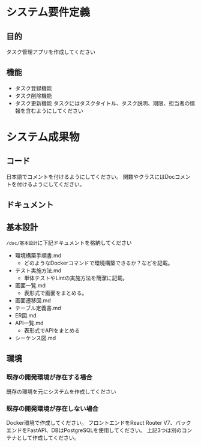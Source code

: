 # システム要件定義
## 目的
タスク管理アプリを作成してください

## 機能
- タスク登録機能
- タスク削除機能
- タスク更新機能
タスクにはタスクタイトル、タスク説明、期限、担当者の情報を含むようにしてください

# システム成果物
## コード
日本語でコメントを付けるようにしてください。
関数やクラスにはDocコメントを付けるようにしてください。

## ドキュメント
## 基本設計
`/doc/基本設計`に下記ドキュメントを格納してください
- 環境構築手順書.md
    - どのようなDockerコマンドで環境構築できるか？などを記載。
- テスト実施方法.md
    - 単体テストやLintの実施方法を簡潔に記載。
- 画面一覧.md
    - 表形式で画面をまとめる。
- 画面遷移図.md
- テーブル定義書.md
- ER図.md
- API一覧.md
    - 表形式でAPIをまとめる
- シーケンス図.md

## 環境
### 既存の開発環境が存在する場合
既存の環境を元にシステムを作成してください

### 既存の開発環境が存在しない場合
Docker環境で作成してください。
フロントエンドをReact Router V7、バックエンドをFastAPI、DBはPostgreSQLを使用してください。
上記3つは別のコンテナとして作成してください。

